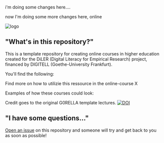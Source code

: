 i'm doing some changes here....

now I'm doing some more changes here, online

![logo](lecture/static/logo.png)


## "What's in this repository?"

This is a template repository for creating online courses in higher education created for the DiLER (Digital Literacy for Empirical Research) project, financed by DIGITELL (Goethe-University Frankfurt).



You'll find the following:

Find more on how to utilizie this ressource in the online-course X

Examples of how these courses could look:




Credit goes to the original G0RELLA template lectures.
[![DOI](https://zenodo.org/badge/DOI/10.5281/zenodo.4279400.svg)](https://doi.org/10.5281/zenodo.4279400)


## "I have some questions..."

[Open an issue]() on this repository and someone will try and get back to you as soon as possible!
